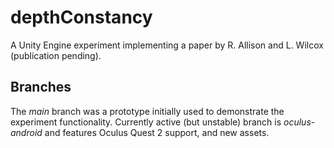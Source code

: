 # depthConstancy
 A Unity Engine experiment implementing a paper by R. Allison and L. Wilcox (publication pending).
 ## Branches
 The _main_ branch was a prototype initially used to demonstrate the experiment functionality. Currently active (but unstable) branch is _oculus-android_ and features Oculus Quest 2 support, and new assets.
